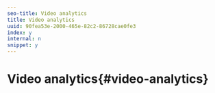 ```yaml
---
seo-title: Video analytics
title: Video analytics
uuid: 90fea53e-2000-465e-82c2-86728cae0fe3
index: y
internal: n
snippet: y
---
```


# Video analytics{#video-analytics}

